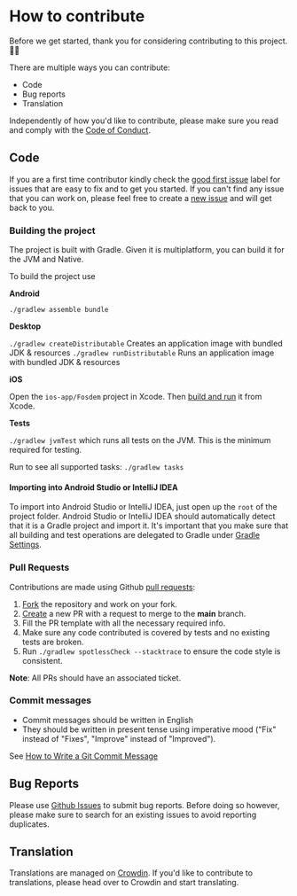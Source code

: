 # How to contribute

Before we get started, thank you for considering contributing to this project. 🙇🏿

There are multiple ways you can contribute:

* Code
* Bug reports
* Translation

Independently of how you'd like to contribute, please make sure you read and comply with the [Code of Conduct](CODE_OF_CONDUCT.md).

## Code

If you are a first time contributor kindly check the [good first issue](https://github.com/eyedol/fosdem-event-app/issues?q=is%3Aissue+is%3Aopen+label%3A%22good+first+issue%22) label for issues that are easy to fix and to get you started.
If you can't find any issue that you can work on, please feel free to create a [new issue](https://github.com/eyedol/fosdem-event-app/issues/new) and will get back to you.


### Building the project

The project is built with Gradle. Given it is multiplatform, you can build it for the JVM and Native.

To build the project use

**Android**

`./gradlew assemble bundle`

**Desktop**

`./gradlew createDistributable` Creates an application image with bundled JDK & resources
`./gradlew runDistributable` Runs an application image with bundled JDK & resources

**iOS**

Open the `ios-app/Fosdem` project in Xcode. Then [build and run](https://developer.apple.com/documentation/xcode/building-and-running-an-app) it from Xcode.


**Tests**

`./gradlew jvmTest` which runs all tests on the JVM. This is the minimum required for testing.

Run to see all supported tasks:
`./gradlew tasks`


#### Importing into Android Studio or IntelliJ IDEA

To import into Android Studio or IntelliJ IDEA, just open up the `root` of the project folder. Android Studio or IntelliJ IDEA should automatically detect
that it is a Gradle project and import it. It's important that you make sure that all building and test operations
are delegated to Gradle under [Gradle Settings](https://www.jetbrains.com/help/idea/gradle-settings.html).

### Pull Requests

Contributions are made using Github [pull requests](https://help.github.com/en/articles/about-pull-requests):

1. [Fork](https://github.com/eyedol/fosdem-event-app/fork) the repository and work on your fork.
2. [Create](https://github.com/eyedol/fosdem-event-app/compare) a new PR with a request to merge to the **main** branch.
3. Fill the PR template with all the necessary required info.
4. Make sure any code contributed is covered by tests and no existing tests are broken.
5. Run `./gradlew spotlessCheck --stacktrace` to ensure the code style is consistent.

**Note**: All PRs should have an associated ticket.


### Commit messages

* Commit messages should be written in English
* They should be written in present tense using imperative mood ("Fix" instead of "Fixes", "Improve" instead of "Improved").

See [How to Write a Git Commit Message](https://chris.beams.io/posts/git-commit/)

## Bug Reports

Please use [Github Issues](https://github.com/eyedol/fosdem-event-app/issues/new/choose) to submit bug reports.
Before doing so however, please make sure to search for an existing issues to avoid reporting duplicates.


## Translation
Translations are managed on [Crowdin](https://crowdin.com/project/fosdem-event-app). If you'd like to contribute to translations, please head over to Crowdin and start translating.
